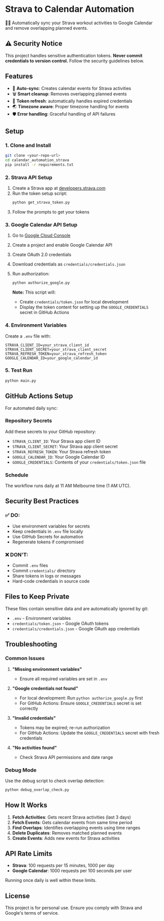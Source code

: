 # Strava to Calendar Automation

🏃‍♂️ Automatically sync your Strava workout activities to Google Calendar and remove overlapping planned events.

## ⚠️ Security Notice

This project handles sensitive authentication tokens. **Never commit credentials to version control.** Follow the security guidelines below.

## Features

- 📅 **Auto-sync**: Creates calendar events for Strava activities
- 🗑️ **Smart cleanup**: Removes overlapping planned events
- 🔄 **Token refresh**: automatically handles expired credentials
- 🌏 **Timezone aware**: Proper timezone handling for events
- 🛡️ **Error handling**: Graceful handling of API failures

## Setup

### 1. Clone and Install

```bash
git clone <your-repo-url>
cd calendar_automation_strava
pip install -r requirements.txt
```

### 2. Strava API Setup

1. Create a Strava app at [developers.strava.com](https://developers.strava.com)
2. Run the token setup script:
   ```bash
   python get_strava_token.py
   ```
3. Follow the prompts to get your tokens

### 3. Google Calendar API Setup

1. Go to [Google Cloud Console](https://console.cloud.google.com/)
2. Create a project and enable Google Calendar API
3. Create OAuth 2.0 credentials
4. Download credentials as `credentials/credentials.json`
5. Run authorization:
   ```bash
   python authorize_google.py
   ```
   
   **Note:** This script will:
   - Create `credentials/token.json` for local development
   - Display the token content for setting up the `GOOGLE_CREDENTIALS` secret in GitHub Actions

### 4. Environment Variables

Create a `.env` file with:

```env
STRAVA_CLIENT_ID=your_strava_client_id
STRAVA_CLIENT_SECRET=your_strava_client_secret
STRAVA_REFRESH_TOKEN=your_strava_refresh_token
GOOGLE_CALENDAR_ID=your_google_calendar_id
```

### 5. Test Run

```bash
python main.py
```

## GitHub Actions Setup

For automated daily sync:

### Repository Secrets

Add these secrets to your GitHub repository:

- `STRAVA_CLIENT_ID`: Your Strava app client ID
- `STRAVA_CLIENT_SECRET`: Your Strava app client secret  
- `STRAVA_REFRESH_TOKEN`: Your Strava refresh token
- `GOOGLE_CALENDAR_ID`: Your Google Calendar ID
- `GOOGLE_CREDENTIALS`: Contents of your `credentials/token.json` file

### Schedule

The workflow runs daily at 11 AM Melbourne time (1 AM UTC).

## Security Best Practices

### ✅ DO:
- Use environment variables for secrets
- Keep credentials in `.env` file locally
- Use GitHub Secrets for automation
- Regenerate tokens if compromised

### ❌ DON'T:
- Commit `.env` files
- Commit `credentials/` directory
- Share tokens in logs or messages
- Hard-code credentials in source code

## Files to Keep Private

These files contain sensitive data and are automatically ignored by git:

- `.env` - Environment variables
- `credentials/token.json` - Google OAuth tokens
- `credentials/credentials.json` - Google OAuth app credentials

## Troubleshooting

### Common Issues

1. **"Missing environment variables"**
   - Ensure all required variables are set in `.env`

2. **"Google credentials not found"**
   - For local development: Run `python authorize_google.py` first
   - For GitHub Actions: Ensure `GOOGLE_CREDENTIALS` secret is set correctly

3. **"Invalid credentials"**
   - Tokens may be expired; re-run authorization
   - For GitHub Actions: Update the `GOOGLE_CREDENTIALS` secret with fresh credentials

4. **"No activities found"**
   - Check Strava API permissions and date range

### Debug Mode

Use the debug script to check overlap detection:

```bash
python debug_overlap_check.py
```

## How It Works

1. **Fetch Activities**: Gets recent Strava activities (last 3 days)
2. **Fetch Events**: Gets calendar events from same time period
3. **Find Overlaps**: Identifies overlapping events using time ranges
4. **Delete Duplicates**: Removes matched planned events
5. **Create Events**: Adds new events for Strava activities

## API Rate Limits

- **Strava**: 100 requests per 15 minutes, 1000 per day
- **Google Calendar**: 1000 requests per 100 seconds per user

Running once daily is well within these limits.

## License

This project is for personal use. Ensure you comply with Strava and Google's terms of service. 